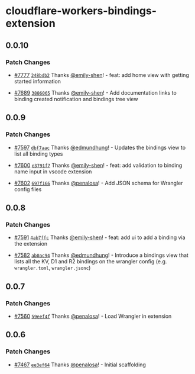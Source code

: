 # cloudflare-workers-bindings-extension

## 0.0.10

### Patch Changes

- [#7777](https://github.com/cloudflare/workers-sdk/pull/7777) [`248bdb2`](https://github.com/cloudflare/workers-sdk/commit/248bdb21d765ab34489a0e695d1243b7664f0ce9) Thanks [@emily-shen](https://github.com/emily-shen)! - feat: add home view with getting started information

- [#7689](https://github.com/cloudflare/workers-sdk/pull/7689) [`3886065`](https://github.com/cloudflare/workers-sdk/commit/38860655ba9a77e3504680b593da0a4e9e8ae903) Thanks [@emily-shen](https://github.com/emily-shen)! - Add documentation links to binding created notification and bindings tree view

## 0.0.9

### Patch Changes

- [#7597](https://github.com/cloudflare/workers-sdk/pull/7597) [`dbf7aac`](https://github.com/cloudflare/workers-sdk/commit/dbf7aac6f58c7dbd7de6d6fd1fb9dc562e36c11b) Thanks [@edmundhung](https://github.com/edmundhung)! - Updates the bindings view to list all binding types

- [#7600](https://github.com/cloudflare/workers-sdk/pull/7600) [`e3791f7`](https://github.com/cloudflare/workers-sdk/commit/e3791f7d83dd5ad8cdbff5f0afae3625d39391ed) Thanks [@emily-shen](https://github.com/emily-shen)! - feat: add validation to binding name input in vscode extension

- [#7602](https://github.com/cloudflare/workers-sdk/pull/7602) [`697f166`](https://github.com/cloudflare/workers-sdk/commit/697f166afb279d494279259460e93cd0aa37e7a9) Thanks [@penalosa](https://github.com/penalosa)! - Add JSON schema for Wrangler config files

## 0.0.8

### Patch Changes

- [#7591](https://github.com/cloudflare/workers-sdk/pull/7591) [`4ab7ffc`](https://github.com/cloudflare/workers-sdk/commit/4ab7ffcad7d7824a9d9737c78c3eccf4bcf764d8) Thanks [@emily-shen](https://github.com/emily-shen)! - feat: add ui to add a binding via the extension

- [#7582](https://github.com/cloudflare/workers-sdk/pull/7582) [`ab0ac94`](https://github.com/cloudflare/workers-sdk/commit/ab0ac94849b8cabe6b29340bc5d539a8a9d61ab8) Thanks [@edmundhung](https://github.com/edmundhung)! - Introduce a bindings view that lists all the KV, D1 and R2 bindings on the wrangler config (e.g. `wrangler.toml`, `wrangler.jsonc`)

## 0.0.7

### Patch Changes

- [#7560](https://github.com/cloudflare/workers-sdk/pull/7560) [`59eef4f`](https://github.com/cloudflare/workers-sdk/commit/59eef4fe5b3fc0a730fe6c8db318e94db72425ed) Thanks [@penalosa](https://github.com/penalosa)! - Load Wrangler in extension

## 0.0.6

### Patch Changes

- [#7467](https://github.com/cloudflare/workers-sdk/pull/7467) [`ee3ef64`](https://github.com/cloudflare/workers-sdk/commit/ee3ef64149380d306377b5bda9b34ff7e60a3035) Thanks [@penalosa](https://github.com/penalosa)! - Initial scaffolding
